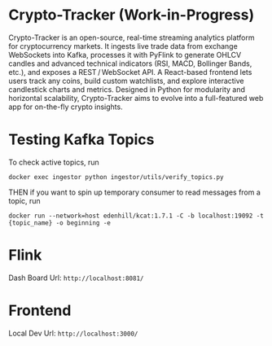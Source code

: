 # Crypto-Tracker (Work-in-Progress)
Crypto-Tracker is an open-source, real-time streaming analytics platform for cryptocurrency markets. 
It ingests live trade data from exchange WebSockets into Kafka, processes it with PyFlink to generate 
OHLCV candles and advanced technical indicators (RSI, MACD, Bollinger Bands, etc.), and exposes a 
REST / WebSocket API. A React-based frontend lets users track any coins, build custom watchlists, 
and explore interactive candlestick charts and metrics. Designed in Python for modularity and horizontal scalability, Crypto-Tracker aims to evolve into a full-featured web app for on-the-fly crypto insights.


# Testing Kafka Topics
To check active topics, run 

```docker exec ingestor python ingestor/utils/verify_topics.py```


THEN if you want to spin up temporary consumer to read messages from a topic, run

```docker run --network=host edenhill/kcat:1.7.1 -C -b localhost:19092 -t {topic_name} -o beginning -e```

# Flink

Dash Board Url: ```http://localhost:8081/```

# Frontend

Local Dev Url: ```http://localhost:3000/```
